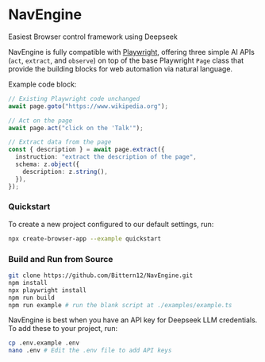 # NavEngine
Easiest Browser control framework using Deepseek

NavEngine is fully compatible with [Playwright](https://playwright.dev/), offering three simple AI APIs (`act`, `extract`, and `observe`) on top of the base Playwright `Page` class that provide the building blocks for web automation via natural language. 

Example code block:
```typescript
// Existing Playwright code unchanged
await page.goto("https://www.wikipedia.org");

// Act on the page
await page.act("click on the 'Talk'");

// Extract data from the page
const { description } = await page.extract({
  instruction: "extract the description of the page",
  schema: z.object({
    description: z.string(),
  }),
});
```
### Quickstart

To create a new project configured to our default settings, run:

```bash
npx create-browser-app --example quickstart
```

### Build and Run from Source

```bash
git clone https://github.com/Bittern12/NavEngine.git
npm install
npx playwright install
npm run build
npm run example # run the blank script at ./examples/example.ts
```

NavEngine is best when you have an API key for Deepseek LLM credentials. To add these to your project, run:

```bash
cp .env.example .env
nano .env # Edit the .env file to add API keys
```

